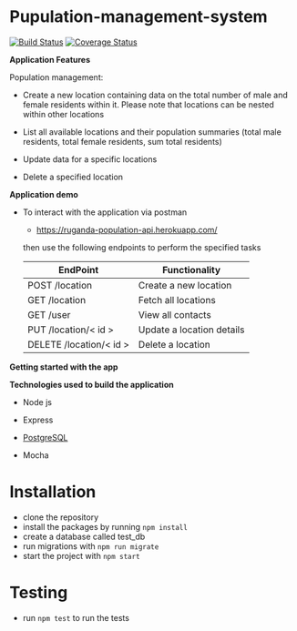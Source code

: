 # Pupulation-management-system
[![Build Status](https://travis-ci.org/ruganda/Population-Management-System.svg?branch=master&service=github)](https://travis-ci.org/ruganda/Population-Management-System)
[![Coverage Status](https://coveralls.io/repos/github/ruganda/Population-Management-System/badge.svg?branch=master&service=github)](https://coveralls.io/github/ruganda/Population-Management-System?branch=master)


**Application Features**

Population management:

- Create a new location containing data on the total number of male and female residents within it. Please note that locations can be nested within other locations

- List all available locations and their population summaries (total male residents, total female residents, sum total residents)

- Update data for a specific locations

- Delete a specified location



**Application demo**

* To interact with the application via postman
     * https://ruganda-population-api.herokuapp.com/

    then use the following endpoints to perform the specified tasks
    
    EndPoint                                           | Functionality
    ------------------------                           | ----------------------
    POST /location                                     | Create a new location
    GET /location                                      | Fetch all locations
    GET /user                                          | View all contacts
    PUT /location/< id >                               | Update a location details
    DELETE /location/< id >                            | Delete a location
   
    
**Getting started with the app**

**Technologies used to build the application**

* Node js 

* Express

* [PostgreSQL](https://www.postgresql.org/)

* Mocha 

# Installation

- clone the repository
- install the packages by running `npm install`
- create a database called test_db 
- run migrations with `npm run migrate`
- start the project with `npm start`


# Testing
 - run `npm test` to run the tests
